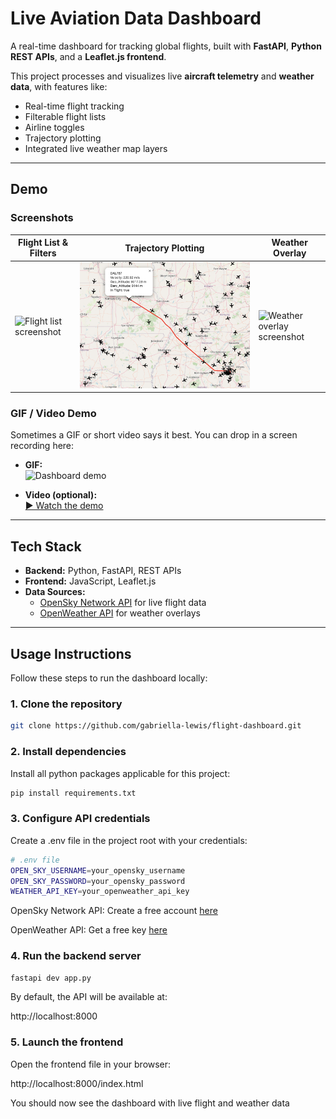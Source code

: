 # Live Aviation Data Dashboard  

A real-time dashboard for tracking global flights, built with **FastAPI**, **Python REST APIs**, and a **Leaflet.js frontend**.  

This project processes and visualizes live **aircraft telemetry** and **weather data**, with features like:  
- Real-time flight tracking  
- Filterable flight lists  
- Airline toggles  
- Trajectory plotting  
- Integrated live weather map layers  

---

## Demo  

### Screenshots  
| Flight List & Filters | Trajectory Plotting | Weather Overlay |  
|----------------------|---------------------|----------------|  
| ![Flight list screenshot](screenshots/flight_list.png) | ![Trajectory plotting screenshot](screenshots/trajectory.png) | ![Weather overlay screenshot](screenshots/weather.png) |  


### GIF / Video Demo  
Sometimes a GIF or short video says it best. You can drop in a screen recording here:  

- **GIF:**  
  ![Dashboard demo](screenshots/dashboard_demo.gif)  

- **Video (optional):**  
  [▶️ Watch the demo](https://your-link-here.com)  

---

## Tech Stack  

- **Backend:** Python, FastAPI, REST APIs  
- **Frontend:** JavaScript, Leaflet.js  
- **Data Sources:**  
  - [OpenSky Network API](https://opensky-network.org/) for live flight data  
  - [OpenWeather API](https://openweathermap.org/api) for weather overlays  

---

## Usage Instructions


Follow these steps to run the dashboard locally:  

### 1. Clone the repository  
```bash
git clone https://github.com/gabriella-lewis/flight-dashboard.git
```

### 2. Install dependencies
Install all python packages applicable for this project:
```bash
pip install requirements.txt
```


### 3. Configure API credentials

Create a .env file in the project root with your credentials:

```bash
# .env file
OPEN_SKY_USERNAME=your_opensky_username
OPEN_SKY_PASSWORD=your_opensky_password
WEATHER_API_KEY=your_openweather_api_key
```

OpenSky Network API: Create a free account [here](https://opensky-network.org/)

OpenWeather API: Get a free key [here](https://openweathermap.org/api)

### 4. Run the backend server
```bash
fastapi dev app.py
```


By default, the API will be available at:

http://localhost:8000

### 5. Launch the frontend

Open the frontend file in your browser:

http://localhost:8000/index.html


You should now see the dashboard with live flight and weather data
